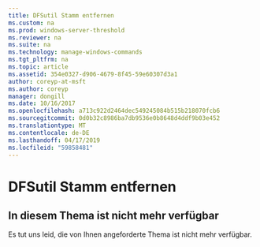 ```yaml
---
title: DFSutil Stamm entfernen
ms.custom: na
ms.prod: windows-server-threshold
ms.reviewer: na
ms.suite: na
ms.technology: manage-windows-commands
ms.tgt_pltfrm: na
ms.topic: article
ms.assetid: 354e0327-d906-4679-8f45-59e60307d3a1
author: coreyp-at-msft
ms.author: coreyp
manager: dongill
ms.date: 10/16/2017
ms.openlocfilehash: a713c922d2464dec549245084b515b218070fcb6
ms.sourcegitcommit: 0d0b32c8986ba7db9536e0b8648d4ddf9b03e452
ms.translationtype: MT
ms.contentlocale: de-DE
ms.lasthandoff: 04/17/2019
ms.locfileid: "59858481"
---
```

# <a name="dfsutil-root-remove"></a>DFSutil Stamm entfernen



## <a name="this-topic-is-no-longer-available"></a>In diesem Thema ist nicht mehr verfügbar

Es tut uns leid, die von Ihnen angeforderte Thema ist nicht mehr verfügbar.